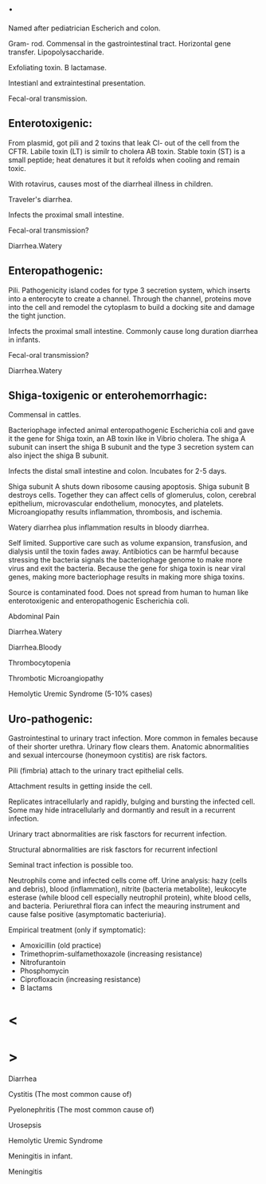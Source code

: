# .

Named after pediatrician Escherich and colon.

Gram- rod.
Commensal in the gastrointestinal tract.
Horizontal gene transfer.
Lipopolysaccharide.

Exfoliating toxin.
B lactamase.

Intestianl and extraintestinal presentation.

Fecal-oral transmission.

## Enterotoxigenic:

From plasmid, got pili and 2 toxins that leak Cl- out of the cell from the CFTR.
Labile toxin (LT) is similr to cholera AB toxin.
Stable toxin (ST) is a small peptide; heat denatures it but it refolds when cooling and remain toxic.

With rotavirus, causes most of the diarrheal illness in children.

Traveler's diarrhea.

Infects the proximal small intestine.

Fecal-oral transmission?

Diarrhea.Watery

## Enteropathogenic:

Pili.
Pathogenicity island codes for type 3 secretion system, which inserts into a enterocyte to create a channel.
Through the channel, proteins move into the cell and remodel the cytoplasm to build a docking site and damage the tight junction.

Infects the proximal small intestine.
Commonly cause long duration diarrhea in infants.

Fecal-oral transmission?

Diarrhea.Watery

## Shiga-toxigenic or enterohemorrhagic:

Commensal in cattles.

Bacteriophage infected animal enteropathogenic Escherichia coli and gave it the gene for Shiga toxin, an AB toxin like in Vibrio cholera.
The shiga A subunit can insert the shiga B subunit and the type 3 secretion system can also inject the shiga B subunit.

Infects the distal small intestine and colon.
Incubates for 2-5 days.

Shiga subunit A shuts down ribosome causing apoptosis.
Shiga subunit B destroys cells.
Together they can affect cells of glomerulus, colon, cerebral epithelium, microvascular endothelium, monocytes, and platelets.
Microangiopathy results inflammation, thrombosis, and ischemia.

Watery diarrhea plus inflammation results in bloody diarrhea.

Self limited.
Supportive care such as volume expansion, transfusion, and dialysis until the toxin fades away.
Antibiotics can be harmful because stressing the bacteria signals the bacteriophage genome to make more virus and exit the bacteria.
Because the gene for shiga toxin is near viral genes, making more bacteriophage results in making more shiga toxins.

Source is contaminated food.
Does not spread from human to human like enterotoxigenic and enteropathogenic Escherichia coli.

Abdominal Pain

Diarrhea.Watery

Diarrhea.Bloody

Thrombocytopenia

Thrombotic Microangiopathy

Hemolytic Uremic Syndrome
(5-10% cases)

## Uro-pathogenic:

Gastrointestinal to urinary tract infection.
More common in females because of their shorter urethra.
Urinary flow clears them.
Anatomic abnormalities and sexual intercourse (honeymoon cystitis) are risk factors.

Pili (fimbria) attach to the urinary tract epithelial cells.

Attachment results in getting inside the cell.

Replicates intracellularly and rapidly, bulging and bursting the infected cell.
Some may hide intracellularly and dormantly and result in a recurrent infection.

Urinary tract abnormalities are risk fasctors for recurrent infection.

Structural abnormalities are risk fasctors for recurrent infectionl

Seminal tract infection is possible too.

Neutrophils come and infected cells come off.
Urine analysis: hazy (cells and debris), blood (inflammation), nitrite (bacteria metabolite), leukocyte esterase (while blood cell especially neutrophil protein), white blood cells, and bacteria.
Periurethral flora can infect the meauring instrument and cause false positive (asymptomatic bacteriuria).

Empirical treatment (only if symptomatic):

- Amoxicillin (old practice)
- Trimethoprim-sulfamethoxazole (increasing resistance)
- Nitrofurantoin
- Phosphomycin
- Ciprofloxacin (increasing resistance)
- B lactams

# <

# >

Diarrhea

Cystitis
(The most common cause of)

Pyelonephritis
(The most common cause of)

Urosepsis

Hemolytic Uremic Syndrome

Meningitis in infant.

Meningitis
